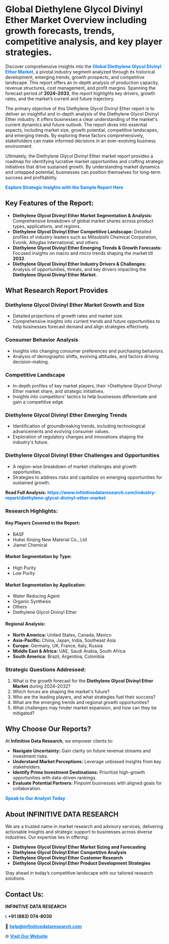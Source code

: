 <h1>Global Diethylene Glycol Divinyl Ether Market Overview including growth forecasts, trends, competitive analysis, and key player strategies.</h1>
<p>
Discover comprehensive insights into the 
<a href="https://www.infinitivedataresearch.com/industry-report/diethylene-glycol-divinyl-ether-market" rel="dofollow" style="color: #007BFF; text-decoration: none;"><strong>Global Diethylene Glycol Divinyl Ether Market</strong></a>, a pivotal industry segment analyzed through its historical development, emerging trends, growth prospects, and competitive landscape. This report offers an in-depth analysis of production capacity, revenue structures, cost management, and profit margins. Spanning the forecast period of <strong>2024–2033</strong>, the report highlights key drivers, growth rates, and the market’s current and future trajectory.
</p>
<p>
The primary objective of this Diethylene Glycol Divinyl Ether report is to deliver an insightful and in-depth analysis of the Diethylene Glycol Divinyl Ether industry. It offers businesses a clear understanding of the market's current dynamics and future outlook. The report dives into essential aspects, including market size, growth potential, competitive landscapes, and emerging trends. By exploring these factors comprehensively, stakeholders can make informed decisions in an ever-evolving business environment.
</p>
<p>
Ultimately, the Diethylene Glycol Divinyl Ether market report provides a roadmap for identifying lucrative market opportunities and crafting strategic initiatives that drive sustained growth. By understanding market dynamics and untapped potential, businesses can position themselves for long-term success and profitability.
</p>
<p>
<a href="https://www.infinitivedataresearch.com/request-sample/reportId=103060" style="color: #007BFF; text-decoration: none;"><strong>Explore Strategic Insights with the Sample Report Here</strong></a>
</p>

<h2>Key Features of the Report:</h2>
<ul>
<li><strong>Diethylene Glycol Divinyl Ether Market Segmentation & Analysis:</strong> Comprehensive breakdown of global market shares across product types, applications, and regions.</li>
<li><strong>Diethylene Glycol Divinyl Ether Competitive Landscape:</strong> Detailed profiles of industry leaders such as Mitsubishi Chemical Corporation, Evonik, Altuglas International, and others.</li>
<li><strong>Diethylene Glycol Divinyl Ether Emerging Trends & Growth Forecasts:</strong> Focused insights on macro and micro trends shaping the market till <strong>2032</strong>.</li>
<li><strong>Diethylene Glycol Divinyl Ether Industry Drivers & Challenges:</strong> Analysis of opportunities, threats, and key drivers impacting the <strong>Diethylene Glycol Divinyl Ether Market</strong>.</li>
</ul>

<h2>What Research Report Provides</h2>
<h3>Diethylene Glycol Divinyl Ether Market Growth and Size</h3>
<ul>
<li>Detailed projections of growth rates and market size.</li>
<li>Comprehensive insights into current trends and future opportunities to help businesses forecast demand and align strategies effectively.</li>
</ul>

<h3>Consumer Behavior Analysis</h3>
<ul>
<li>Insights into changing consumer preferences and purchasing behaviors.</li>
<li>Analysis of demographic shifts, evolving attitudes, and factors driving decision-making.</li>
</ul>

<h3>Competitive Landscape</h3>
<ul>
<li>In-depth profiles of key market players, their >Diethylene Glycol Divinyl Ether market share, and strategic initiatives.</li>
<li>Insights into competitors' tactics to help businesses differentiate and gain a competitive edge.</li>
</ul>

<h3>Diethylene Glycol Divinyl Ether Emerging Trends</h3>
<ul>
<li>Identification of groundbreaking trends, including technological advancements and evolving consumer values.</li>
<li>Exploration of regulatory changes and innovations shaping the industry's future.</li>
</ul>

<h3>Diethylene Glycol Divinyl Ether Challenges and Opportunities</h3>
<ul>
<li>A region-wise breakdown of market challenges and growth opportunities.</li>
<li>Strategies to address risks and capitalize on emerging opportunities for sustained growth.</li>
</ul>
<p><strong>Read Full Analysis:</strong> <a href="https://www.infinitivedataresearch.com/industry-report/diethylene-glycol-divinyl-ether-market" rel="dofollow" style="color: #007BFF; text-decoration: none;"><strong>https://www.infinitivedataresearch.com/industry-report/diethylene-glycol-divinyl-ether-market</strong></a></p>
<h3>Research Highlights:</h3>
<h4>Key Players Covered in the Report:</h4>
<ul><li>BASF</li><li>Hubei Xinjing New Material Co., Ltd</li><li>Jiamei Chemical</li></ul>
<h4>Market Segmentation by Type:</h4>
<ul><li>High Purity</li><li>Low Purity</li></ul>
<h4>Market Segmentation by Application:</h4>
<ul><li>Water Reducing Agent</li><li>Organic Synthesis</li><li>Others</li><li>Diethylene Glycol Divinyl Ether</li></ul>

<h4>Regional Analysis:</h4>
<ul>
<li><strong>North America:</strong> United States, Canada, Mexico</li>
<li><strong>Asia-Pacific:</strong> China, Japan, India, Southeast Asia</li>
<li><strong>Europe:</strong> Germany, UK, France, Italy, Russia</li>
<li><strong>Middle East & Africa:</strong> UAE, Saudi Arabia, South Africa</li>
<li><strong>South America:</strong> Brazil, Argentina, Colombia</li>
</ul>

<h3>Strategic Questions Addressed:</h3>
<ol>
<li>What is the growth forecast for the <strong>Diethylene Glycol Divinyl Ether Market</strong> during 2024–2032?</li>
<li>Which forces are shaping the market's future?</li>
<li>Who are the leading players, and what strategies fuel their success?</li>
<li>What are the emerging trends and regional growth opportunities?</li>
<li>What challenges may hinder market expansion, and how can they be mitigated?</li>
</ol>

<h2>Why Choose Our Reports?</h2>
<p>At <strong>Infinitive Data Research</strong>, we empower clients to:</p>
<ul>
<li><strong>Navigate Uncertainty:</strong> Gain clarity on future revenue streams and investment risks.</li>
<li><strong>Understand Market Perceptions:</strong> Leverage unbiased insights from key stakeholders.</li>
<li><strong>Identify Prime Investment Destinations:</strong> Prioritize high-growth opportunities with data-driven rankings.</li>
<li><strong>Evaluate Potential Partners:</strong> Pinpoint businesses with aligned goals for collaboration.</li>
</ul>
<p><a href="https://www.infinitivedataresearch.com/industry-report/diethylene-glycol-divinyl-ether-market" rel="dofollow" style="color: #007BFF; text-decoration: none;"><strong>Speak to Our Analyst Today</strong></a></p>

<h2>About INFINITIVE DATA RESEARCH</h2>
<p>We are a trusted name in market research and advisory services, delivering actionable insights and strategic support to businesses across diverse industries. Our expertise lies in offering:</p>
<ul>
<li><strong>Diethylene Glycol Divinyl Ether Market Sizing and Forecasting</strong></li>
<li><strong>Diethylene Glycol Divinyl Ether Competitive Analysis</strong></li>
<li><strong>Diethylene Glycol Divinyl Ether Customer Research</strong></li>
<li><strong>Diethylene Glycol Divinyl Ether Product Development Strategies</strong></li>
</ul>
<p>Stay ahead in today’s competitive landscape with our tailored research solutions.</p>

<h2>Contact Us:</h2>
<p><strong>INFINITIVE DATA RESEARCH</strong></p>
<p>📞 <strong>+91 (883) 074-8030</strong></p>
<p>📧 <strong><a href="mailto:help@infinitivedataresearch.com" style="color: #007BFF;">help@infinitivedataresearch.com</a></strong></p>
<p>🌐 <strong><a href="https://www.infinitivedataresearch.com" rel="dofollow" style="color: #007BFF;">Visit Our Website</a></strong></p>
